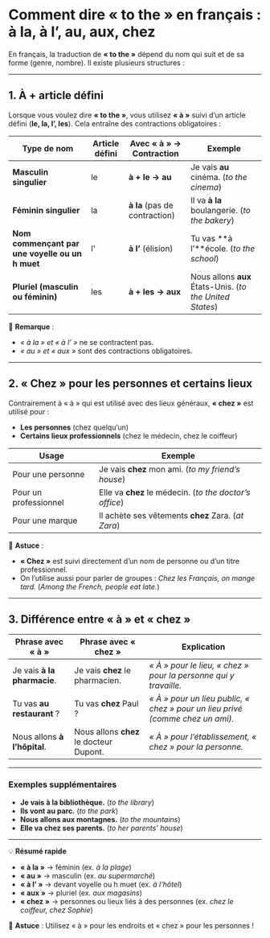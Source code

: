 # **Comment dire « to the » en français : à la, à l’, au, aux, chez**  

En français, la traduction de **« to the »** dépend du nom qui suit et de sa forme (genre, nombre). Il existe plusieurs structures :  

---

## **1. À + article défini**  
Lorsque vous voulez dire **« to the »**, vous utilisez **« à »** suivi d’un article défini (**le, la, l’, les**). Cela entraîne des contractions obligatoires :  

| **Type de nom** | **Article défini** | **Avec « à » → Contraction** | **Exemple** |
|--------------|----------------|----------------|----------------|
| **Masculin singulier** | le | **à + le → au** | Je vais **au** cinéma. (*to the cinema*) |
| **Féminin singulier** | la | **à la** (pas de contraction) | Il va **à la** boulangerie. (*to the bakery*) |
| **Nom commençant par une voyelle ou un h muet** | l' | **à l’** (élision) | Tu vas **à l’**école. (*to the school*) |
| **Pluriel (masculin ou féminin)** | les | **à + les → aux** | Nous allons **aux** États-Unis. (*to the United States*) |

📌 **Remarque** :  
- *« à la » et « à l’ »* ne se contractent pas.  
- *« au » et « aux »* sont des contractions obligatoires.

---

## **2. « Chez » pour les personnes et certains lieux**  
Contrairement à « à » qui est utilisé avec des lieux généraux, **« chez »** est utilisé pour :  
- **Les personnes** (chez quelqu’un)  
- **Certains lieux professionnels** (chez le médecin, chez le coiffeur)  

| **Usage** | **Exemple** |
|----------|------------|
| Pour une personne | Je vais **chez** mon ami. (*to my friend’s house*) |
| Pour un professionnel | Elle va **chez** le médecin. (*to the doctor’s office*) |
| Pour une marque | Il achète ses vêtements **chez** Zara. (*at Zara*) |

📌 **Astuce** :  
- **« Chez »** est suivi directement d’un nom de personne ou d’un titre professionnel.  
- On l’utilise aussi pour parler de groupes : *Chez les Français, on mange tard.* (*Among the French, people eat late.*)

---

## **3. Différence entre « à » et « chez »**  
| **Phrase avec « à »** | **Phrase avec « chez »** | **Explication** |
|----------------------|----------------------|----------------|
| Je vais **à la pharmacie**. | Je vais **chez** le pharmacien. | *« À » pour le lieu, « chez » pour la personne qui y travaille.* |
| Tu vas **au restaurant** ? | Tu vas **chez** Paul ? | *« À » pour un lieu public, « chez » pour un lieu privé (comme chez un ami).* |
| Nous allons **à l’hôpital**. | Nous allons **chez** le docteur Dupont. | *« À » pour l’établissement, « chez » pour la personne.* |

---

### **Exemples supplémentaires**  
- **Je vais à la bibliothèque.** (*to the library*)  
- **Ils vont au parc.** (*to the park*)  
- **Nous allons aux montagnes.** (*to the mountains*)  
- **Elle va chez ses parents.** (*to her parents’ house*)  

---

💡 **Résumé rapide**  
- **« à la »** → féminin (ex. *à la plage*)  
- **« au »** → masculin (ex. *au supermarché*)  
- **« à l’ »** → devant voyelle ou h muet (ex. *à l’hôtel*)  
- **« aux »** → pluriel (ex. *aux magasins*)  
- **« chez »** → personnes ou lieux liés à des personnes (ex. *chez le coiffeur, chez Sophie*)  

📌 **Astuce** : Utilisez « à » pour les endroits et « chez » pour les personnes !
